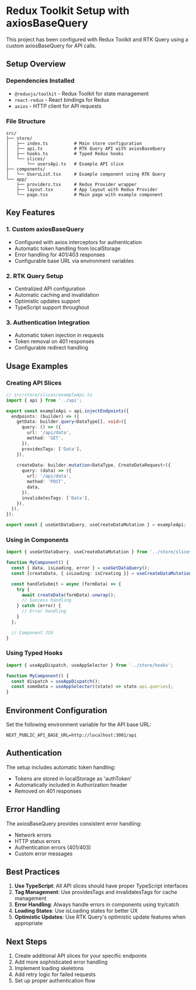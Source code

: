 # Redux Toolkit Setup with axiosBaseQuery

This project has been configured with Redux Toolkit and RTK Query using a custom axiosBaseQuery for API calls.

## Setup Overview

### Dependencies Installed
- `@reduxjs/toolkit` - Redux Toolkit for state management
- `react-redux` - React bindings for Redux
- `axios` - HTTP client for API requests

### File Structure
```
src/
├── store/
│   ├── index.ts          # Main store configuration
│   ├── api.ts            # RTK Query API with axiosBaseQuery
│   ├── hooks.ts          # Typed Redux hooks
│   └── slices/
│       └── usersApi.ts   # Example API slice
├── components/
│   └── UsersList.tsx     # Example component using RTK Query
└── app/
    ├── providers.tsx     # Redux Provider wrapper
    ├── layout.tsx        # App layout with Redux Provider
    └── page.tsx          # Main page with example component
```

## Key Features

### 1. Custom axiosBaseQuery
- Configured with axios interceptors for authentication
- Automatic token handling from localStorage
- Error handling for 401/403 responses
- Configurable base URL via environment variables

### 2. RTK Query Setup
- Centralized API configuration
- Automatic caching and invalidation
- Optimistic updates support
- TypeScript support throughout

### 3. Authentication Integration
- Automatic token injection in requests
- Token removal on 401 responses
- Configurable redirect handling

## Usage Examples

### Creating API Slices
```typescript
// src/store/slices/exampleApi.ts
import { api } from '../api';

export const exampleApi = api.injectEndpoints({
  endpoints: (builder) => ({
    getData: builder.query<DataType[], void>({
      query: () => ({
        url: '/api/data',
        method: 'GET',
      }),
      providesTags: ['Data'],
    }),
    
    createData: builder.mutation<DataType, CreateDataRequest>({
      query: (data) => ({
        url: '/api/data',
        method: 'POST',
        data,
      }),
      invalidatesTags: ['Data'],
    }),
  }),
});

export const { useGetDataQuery, useCreateDataMutation } = exampleApi;
```

### Using in Components
```typescript
import { useGetDataQuery, useCreateDataMutation } from '../store/slices/exampleApi';

function MyComponent() {
  const { data, isLoading, error } = useGetDataQuery();
  const [createData, { isLoading: isCreating }] = useCreateDataMutation();

  const handleSubmit = async (formData) => {
    try {
      await createData(formData).unwrap();
      // Success handling
    } catch (error) {
      // Error handling
    }
  };

  // Component JSX
}
```

### Using Typed Hooks
```typescript
import { useAppDispatch, useAppSelector } from '../store/hooks';

function MyComponent() {
  const dispatch = useAppDispatch();
  const someData = useAppSelector((state) => state.api.queries);
}
```

## Environment Configuration

Set the following environment variable for the API base URL:
```env
NEXT_PUBLIC_API_BASE_URL=http://localhost:3001/api
```

## Authentication

The setup includes automatic token handling:
- Tokens are stored in localStorage as 'authToken'
- Automatically included in Authorization header
- Removed on 401 responses

## Error Handling

The axiosBaseQuery provides consistent error handling:
- Network errors
- HTTP status errors
- Authentication errors (401/403)
- Custom error messages

## Best Practices

1. **Use TypeScript**: All API slices should have proper TypeScript interfaces
2. **Tag Management**: Use providesTags and invalidatesTags for cache management
3. **Error Handling**: Always handle errors in components using try/catch
4. **Loading States**: Use isLoading states for better UX
5. **Optimistic Updates**: Use RTK Query's optimistic update features when appropriate

## Next Steps

1. Create additional API slices for your specific endpoints
2. Add more sophisticated error handling
3. Implement loading skeletons
4. Add retry logic for failed requests
5. Set up proper authentication flow 